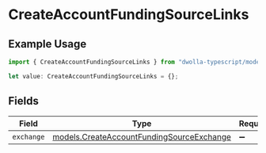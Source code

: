 # CreateAccountFundingSourceLinks

## Example Usage

```typescript
import { CreateAccountFundingSourceLinks } from "dwolla-typescript/models";

let value: CreateAccountFundingSourceLinks = {};
```

## Fields

| Field                                                                                        | Type                                                                                         | Required                                                                                     | Description                                                                                  |
| -------------------------------------------------------------------------------------------- | -------------------------------------------------------------------------------------------- | -------------------------------------------------------------------------------------------- | -------------------------------------------------------------------------------------------- |
| `exchange`                                                                                   | [models.CreateAccountFundingSourceExchange](../models/createaccountfundingsourceexchange.md) | :heavy_minus_sign:                                                                           | N/A                                                                                          |